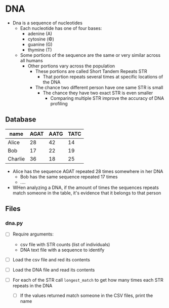 # DNA
- Dna is a sequence of nucleotides
    - Each nucleotide has one of four bases:
        - adenine (A)
        - cytosine (©)
        - guanine (G)
        - thymine (T)
    - Some portions of the sequence are the same or very similar across all humans
        - Other portions vary across the population
            - These portions are called Short Tandem Repeats STR
                - That portion repeats several times at specific locations of the DNA
            - The chance two different person have one same STR is small
                - The chance they have two exact STR is even smaller
                    - Comparing multiple STR improve the accuracy of DNA profiling


## Database 
|  name   | AGAT | AATG | TATC |
|---------| ---- | ---- | ---- |
| Alice   |  28  |  42  |  14  |
| Bob     |  17  |  22  |  19  |
| Charlie |  36  |  18  |  25  |
             
- Alice has the sequence AGAT repeated 28 times somewhere in her DNA
    - Bob has the same sequence repeated 17 times
    - ....
- WHen analyzing a DNA, if the amount of times the sequences repeats match someone in the table, it's evidence that it belongs to that person


## Files

### dna.py
- [ ] Require arguments:
    - csv file with STR counts (list of individuals)
    - DNA text file with a sequence to identify

- [ ] Load the csv file and red its contents
- [ ] Load the DNA file and read its contents
- [ ] For each of the STR call `longest_match` to get how many times each STR repeats in the DNA
    - [ ] If the values returned match someone in the CSV files, print the name
